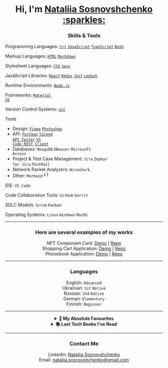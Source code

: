<h1 align="center">Hi, I'm <a href="https://github.com/sonata22/" target="_blank">Nataliia Sosnovshchenko :sparkles:</a></h1>

<h3 align="center">
Skills & Tools
</h3>

Programming Languages:
<code><a href="https://isocpp.org/" target="_blank">C++</a></code>
<code><a href="https://developer.mozilla.org/en/JavaScript" target="_blank">JavaScript</a></code>
<code><a href="https://www.typescriptlang.org/" target="_blank">TypeScript</a></code>
<code><a href="http://www.gnu.org/software/bash/" target="_blank">Bash</a></code>

Markup Languages:
<code><a href="html.spec.whatwg.org" targe="_blank">HTML</a></code>
<code><a href="https://www.markdownguide.org/" target="_blank">Markdown</a></code>

Stylesheet Languages:
<code><a href="https://www.w3.org/Style/CSS/Overview.en.html" target="_blank">CSS</a></code>
<code><a href="https://sass-lang.com/" target="_blank">Sass</a></code>

JavaScript Libraries:
<code><a href="https://react.dev/" target="_blank">React</a></code>
<code><a href="https://redux.js.org/" target="_blank">Redux</a></code>
<code><a href="https://jestjs.io/" target="_blank">Jest</a></code>
<code><a href="https://lodash.com/" target="_blank">Lodash</a></code>


Runtime Environments:
<code><a href="https://nodejs.org/en" target="_blank">Node.js</a></code>

Frameworks:
<code><a href="https://mui.com/" target="_blank">Material UI</a></code>

Version Control Systems:
<code><a href="https://git-scm.com/" target="_blank">git</a></code>

Tools
- Design:
<code><a href="https://www.figma.com/" target="_blank">Figma</a></code>
<code><a href="https://www.adobe.com/products/photoshop.html" target="_blank">Photoshop</a></code>
- API:
<code><a href="https://www.postman.com/" target="_blank">Postman</a></code>
<code><a href="https://chromewebstore.google.com/detail/talend-api-tester-free-ed/aejoelaoggembcahagimdiliamlcdmfm" target="_blank">Talend API Tester</a></code>
<code><a href="https://marketplace.visualstudio.com/items?itemName=humao.rest-client" target="_blank">VS Code REST Client</a></code>
- Databases:
<code>MongoDB</code>
<code>DBeaver</code>
<code>Microsoft Access</code>
- Project & Test Case Management:
<code>Jira</code>
<code>Zephyr for Jira</code>
<code>TestRail</code>
- Network Packet Analyzers:
<code>Wireshark</code>
- Other:
<code>Mermaid</code>
	<sup>
 		<a href="https://mermaid.js.org/#/" target="_blank">s</a>
 	</sup>
  	<sup>
   		<a href="https://github.com/sonata22/FullStack_part0" target="_blank">1</a>
 	</sup>

IDE:
<code>VS Code</code>

Code Collaboration Tools:
<code>GitHub</code>
<code>Gerrit</code>

SDLC Models:
<code>Scrum</code>
<code>Kanban</code>

Operating Systems:
<code>Linux</code>
<code>Windows</code>
<code>MacOS</code>

---

<h3 align="center">Here are several examples of my works</h3>

<p align="center">
	NFT Component Card: 
	<a href="https://sonata22.github.io/nft-preview-card-component/" target="_blank">Demo</a> |
	<a href="https://github.com/sonata22/nft-preview-card-component" target="_blank">Repo</a>
	<br>
	Shopping Cart Application:
	<a href="https://bof-frontend-project-advanced-qpdtga5gj-sonata22.vercel.app/" target="_blank">Demo</a> |
	<a href="https://github.com/sonata22/BOF-frontend-advanced-project" target="_blank">Repo</a>
	<br>
	Phonebook Application:
	<a href="https://fullstack-part3-phonebook-piz7.onrender.com/" target="_blank">Demo</a> |
	<a href="https://github.com/sonata22/FullStack_part3?tab=readme-ov-file" target="_blank">Repo</a>
</p>

---

<h3 align="center">Languages</h3>

<p align="center">
	English: <code>Advanced</code><br>
	Ukrainian: <code>1st</code> <code>Native</code><br>
	Russian: <code>2nd</code> <code>Native</code><br>
	German: <code>Elementary</code><br>
	Finnish: <code>Beginner</code><br>
</p>

---

<details align="center">	
  <summary><b>💯 My Absolute Favourites</b></summary>
	<a href="https://cssbattle.dev/player/sonata22" target="_blank">cssbattle.dev/sonata22</a>
	<br>
	<a href="https://www.codewars.com/users/sonata22" target="_blank">codewars.com/sonata22</a>
	<br>
	<a href="https://codepen.io/sonata22" target="_blank">codepen.io/sonata22</a>
</details>
<details align="center">	
  <summary><b>📚 Last Tech Books I've Read</b></summary>
	<table align="center">
	<tbody>
		<tr>
			<th>#</th>
			<th>Title</th>
			<th>Author</th>
			<th>Date Finished</th>
		</tr>
		<tr>
			<td><img src="https://github.com/getify/You-Dont-Know-JS/raw/1st-ed/up%20%26%20going/cover.jpg" alt=YDKJS_book1 height="55"/></td>
			<td><a href="https://github.com/getify/You-Dont-Know-JS/tree/1st-ed/up%20%26%20going" target="_blank"><strong>You Don't Know JS: Up & Going</strong></a></td>
			<td><em>Kyle Simpson</em></td>
			<td>In Progress</td>
		</tr>
		<tr>
			<td><img src="https://mdg.imgix.net/assets/images/book-cover.jpg?auto=format&fit=clip&q=40&w=1080" alt=theMarkdownGuide height="55"/></td>
			<td><a href="https://github.com/mattcone/markdown-guide-book" target="_blank"><strong>The Markdown Guide</strong></a></td>
			<td><em>By Matt Cone</em></td>
			<td>September 22, 2023</td>
		</tr>
	</tbody>
</table>
</details>

---

<h3 align="center">
Contact Me
</h3>

<p align="center">
	LinkedIn: <a href="https://www.linkedin.com/in/nataliia-sosnovshchenko/" target="_blank">Nataliia Sosnovshchenko</a>
	<br>
	Email: <a href="mailto:nataliia.sosnovshchenko@gmail.com" target="_blank">nataliia.sosnovshchenko@gmail.com</a>
</p>

